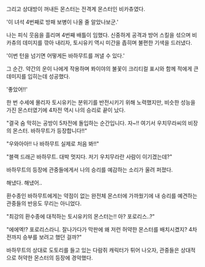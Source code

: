 그리고 상대방이 꺼내든 몬스터는 전격계 몬스터인 비카츄였다. 

'이 녀석 4번째로 방패 보병이 나올 줄 알았나보군.'

나는 피식 웃음을 흘리며 4번째 배틀이 임했다. 신중하게 공격과 방어 스킬을 섞으며 비카츄의 데미지를 깎아 내리자, 토시유키 역시 미간을 좁히며 불편한 기색을 드러냈다.

'이번 턴을 넘기면 어떻게든 바하무트를 꺼낼 수 있다.'

그 순간. 약간의 운이 나에게 작용하며 퐈이야의 불꽃이 크리티컬 표시와 함께 적에게 큰 데미지를 입히는데 성공했다.

'좋았어!!'

한 번 수세에 몰리자 토시유키는 분위기를 반전시키기 위해 노력했지만, 비슷한 성능을 가진 몬스터였기에 4차전 역시 나의 승리로 끝이 났다. 

"결국 숨 막히는 공방이 5차전에 돌입하는 순간입니다. 자~!! 여기서 우치무라씨의 비장의 몬스터. 바하무트가 등장합니다!!"

"우와아아!! 나 바하무트 실제로 처음 봐!!"

"블랙 드래곤 바하무트. 대박 멋지다. 저기 우치무라란 사람이 이기겠는데?"

바하무트의 등장에 관중들에게서 나의 승리를 예감하는 소리가 울려 퍼졌다.

해냈다. 해냈어..

환수종인 바하무트에게는 약점이 없는 완전체 몬스터에 가까웠기에 내 승리를 예견하는 관중들의 반응도 무리는 아니었다.

"최강의 환수종에 대적하는 토시유키의 몬스터는!! 아? 포로리스..?"

"에에엑!? 포로리스라니. 잘나가다가 막판에 왜 저런 허약한 몬스터를 배치시켰지? 4차전까지 승부를 보려고 했던 걸까?"

바하무트의 상대로 도토리를 들고 있는 다람쥐 캐릭터가 튀어 나오자, 관중들은 상대적으로 허약한 몬스터의 등장에 경악했다.